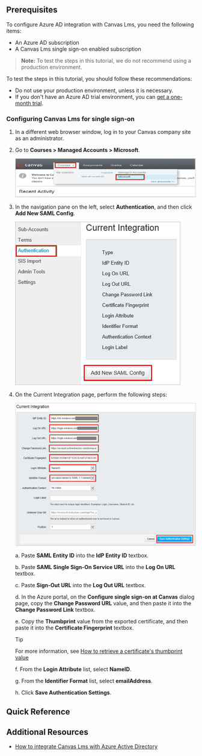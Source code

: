 ## Prerequisites

To configure Azure AD integration with Canvas Lms, you need the following items:

- An Azure AD subscription
- A Canvas Lms single sign-on enabled subscription

> **Note:**
> To test the steps in this tutorial, we do not recommend using a production environment.

To test the steps in this tutorial, you should follow these recommendations:

- Do not use your production environment, unless it is necessary.
- If you don't have an Azure AD trial environment, you can [get a one-month trial](https://azure.microsoft.com/pricing/free-trial/).

### Configuring Canvas Lms for single sign-on

1. In a different web browser window, log in to your Canvas company site as an administrator.

2. Go to **Courses \> Managed Accounts \> Microsoft**.
   
    ![Canvas](./media/ic775990.png "Canvas")

3. In the navigation pane on the left, select **Authentication**, and then click **Add New SAML Config**.
   
    ![Authentication](./media/ic775991.png "Authentication")

4. On the Current Integration page, perform the following steps:
   
    ![Current Integration](./media/ic775992.png "Current Integration")

    a. Paste **SAML Entity ID** into the **IdP Entity ID** textbox.

    b. Paste **SAML Single Sign-On Service URL** into the **Log On URL** textbox.

    c. Paste **Sign-Out URL** into the **Log Out URL** textbox.

    d. In the Azure portal, on the **Configure single sign-on at Canvas** dialog page, copy the **Change Password URL** value, and then paste it into the **Change Password Link** textbox.

    e. Copy the **Thumbprint** value from the exported certificate, and then paste it into the **Certificate Fingerprint** textbox.      
      >[!TIP]
      >For more information, see [How to retrieve a certificate's thumbprint value](http://youtu.be/YKQF266SAxI) 
      
    f. From the **Login Attribute** list, select **NameID**.

    g. From the **Identifier Format** list, select **emailAddress**.

    h. Click **Save Authentication Settings**.

## Quick Reference


## Additional Resources

* [How to integrate Canvas Lms with Azure Active Directory](https://docs.microsoft.com/azure/active-directory/active-directory-saas-canvas-lms-tutorial)
